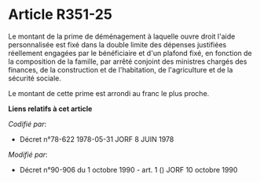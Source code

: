 # Article R351-25

Le montant de la prime de déménagement à laquelle ouvre droit l'aide personnalisée est fixé dans la double limite des
dépenses justifiées réellement engagées par le bénéficiaire et d'un plafond fixé, en fonction de la composition de la
famille, par arrêté conjoint des ministres chargés des finances, de la construction et de l'habitation, de l'agriculture et
de la sécurité sociale.

Le montant de cette prime est arrondi au franc le plus proche.

**Liens relatifs à cet article**

_Codifié par_:

  - Décret n°78-622 1978-05-31 JORF 8 JUIN 1978

_Modifié par_:

  - Décret n°90-906 du 1 octobre 1990 - art. 1 () JORF 10 octobre 1990
